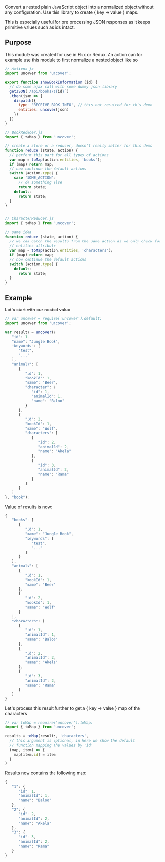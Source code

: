 Convert a nested plain JavaScript object into a normalized object without any configuration. Use this library to create { key -> value } maps.

This is especially useful for pre processing JSON responses as it keeps primitive values such as ids intact.

## Purpose

This module was created for use in Flux or Redux. An action can for example use this module to first normalize a nested object like so:

```js
// Actions.js
import uncover from 'uncover';

export function showBookInformation (id) {
  // do some ajax call with some dummy json library
  getJSON(`/api/books/${id}`)
  .then(json => {
    dispatch({
      type: 'RECEIVE_BOOK_INFO', // this not required for this demo
      entities: uncover(json)
    })
  })
}
```

```js
// BookReducer.js
import { toMap } from 'uncover';

// create a store or a reducer, doesn't really matter for this demo
function reduce (state, action) {
  // perform this part for all types of actions
  var map = toMap(action.entities, 'books');
  if (map) return map;
  // now continue the default actions
  switch (action.type) {
    case 'SOME_ACTION':
      // do something else
      return state;
    default:
      return state;
  }
}


// CharacterReducer.js
import { toMap } from 'uncover';

// same idea
function reduce (state, action) {
  // we can catch the results from the same action as we only check for the
  // entities attribute
  var map = toMap(action.entities, 'characters');
  if (map) return map;
  // now continue the default actions
  switch (action.type) {
    default:
      return state;
  }
}
```

## Example

Let's start with our nested value

```js
// var uncover = require('uncover').default;
import uncover from 'uncover';

var results = uncover({
   "id": 1,
   "name": "Jungle Book",
   "keywords": [
      "test",
      "..."
   ],
   "animals": [
      {
         "id": 1,
         "bookId": 1,
         "name": "Beer",
         "character": {
            "id": 1,
            "animalId": 1,
            "name": "Baloo"
         }
      },
      {
         "id": 2,
         "bookId": 1,
         "name": "Wolf",
         "characters": [
            {
               "id": 2,
               "animalId": 2,
               "name": "Akela"
            },
            {
               "id": 3,
               "animalId": 2,
               "name": "Rama"
            }
         ]
      }
   ]
}, "book");

```

Value of results is now:

```js
{
   "books": [
      {
         "id": 1,
         "name": "Jungle Book",
         "keywords": [
            "test",
            "..."
         ]
      }
   ],
   "animals": [
      {
         "id": 1,
         "bookId": 1,
         "name": "Beer"
      },
      {
         "id": 2,
         "bookId": 1,
         "name": "Wolf"
      }
   ],
   "characters": [
      {
         "id": 1,
         "animalId": 1,
         "name": "Baloo"
      },
      {
         "id": 2,
         "animalId": 2,
         "name": "Akela"
      },
      {
         "id": 3,
         "animalId": 2,
         "name": "Rama"
      }
   ]
}
```

Let's process this result further to get a { key -> value } map of the characters

```js
// var toMap = require('uncover').toMap;
import { toMap } from 'uncover';

results = toMap(results, 'characters',
  // this argument is optional, in here we show the default
  // function mapping the values by 'id'
  (map, item) => {
    map[item.id] = item
  }
)

```

Results now contains the following map:

```js
{
   "1": {
      "id": 1,
      "animalId": 1,
      "name": "Baloo"
   },
   "2": {
      "id": 2,
      "animalId": 2,
      "name": "Akela"
   },
   "3": {
      "id": 3,
      "animalId": 2,
      "name": "Rama"
   }
}
```
